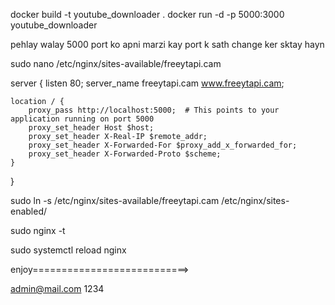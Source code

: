 docker build -t youtube_downloader .
docker run -d -p 5000:3000 youtube_downloader




pehlay walay 5000 port ko apni marzi kay port k sath change ker sktay hayn




sudo nano /etc/nginx/sites-available/freeytapi.cam



server {
    listen 80;
    server_name freeytapi.cam www.freeytapi.cam;

    location / {
        proxy_pass http://localhost:5000;  # This points to your application running on port 5000
        proxy_set_header Host $host;
        proxy_set_header X-Real-IP $remote_addr;
        proxy_set_header X-Forwarded-For $proxy_add_x_forwarded_for;
        proxy_set_header X-Forwarded-Proto $scheme;
    }

}




sudo ln -s /etc/nginx/sites-available/freeytapi.cam /etc/nginx/sites-enabled/

sudo nginx -t


sudo systemctl reload nginx






enjoy===========================>


admin@mail.com
1234